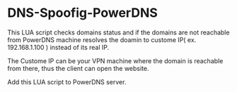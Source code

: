 # DNS-Spoofig-PowerDNS
This LUA script checks domains status and if the domains are not reachable from PowerDNS machine resolves the doamin to custome IP( ex. 192.168.1.100 ) instead of its real IP.

The Custome IP can be your VPN machine where the domain is reachable from there, thus the client can open the website.

Add this LUA script to PowerDNS server.
